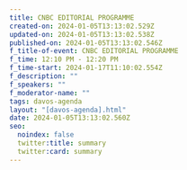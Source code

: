 ```yaml
---
title: CNBC EDITORIAL PROGRAMME
created-on: 2024-01-05T13:13:02.529Z
updated-on: 2024-01-05T13:13:02.538Z
published-on: 2024-01-05T13:13:02.546Z
f_title-of-event: CNBC EDITORIAL PROGRAMME
f_time: 12:10 PM - 12:20 PM
f_time-start: 2024-01-17T11:10:02.554Z
f_description: ""
f_speakers: ""
f_moderator-name: ""
tags: davos-agenda
layout: "[davos-agenda].html"
date: 2024-01-05T13:13:02.560Z
seo:
  noindex: false
  twitter:title: summary
  twitter:card: summary
---
```

